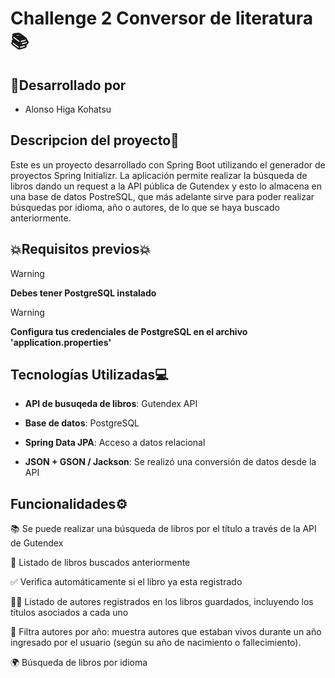 
<h1>Challenge 2 Conversor de literatura📚</h1>
<h2>🔨Desarrollado por</h2>

  -  Alonso Higa Kohatsu

<h2>Descripcion del proyecto📄</h2>
Este es un proyecto desarrollado con Spring Boot utilizando el generador de proyectos Spring Initializr. La aplicación permite realizar la búsqueda de libros dando un request a la API pública de Gutendex y 
esto lo almacena en una base de datos PostreSQL, que más adelante sirve para poder realizar búsquedas por idioma, año o autores, de lo que se haya buscado anteriormente. 

<h2>💥Requisitos previos💥</h2>

>[!WARNING]
> **Debes tener PostgreSQL instalado**

>[!WARNING]
> **Configura tus credenciales de PostgreSQL en el archivo 'application.properties'**

<h2>Tecnologías Utilizadas💻</h2>

  - **API de busuqeda de libros**: Gutendex API
  
  - **Base de datos**: PostgreSQL
    
  - **Spring Data JPA**: Acceso a datos relacional

  - **JSON + GSON / Jackson**: Se realizó una conversión de datos desde la API


<h2>Funcionalidades⚙️</h2>

  📚 Se puede realizar una búsqueda de libros por el título a través de la API de Gutendex

  📖 Listado de libros buscados anteriormente
  
  ✅ Verifica automáticamente si el libro ya esta registrado

  👨‍💼 Listado de autores registrados en los libros guardados, incluyendo los títulos asociados a cada uno

  📆 Filtra autores por año: muestra autores que estaban vivos durante un año ingresado por el usuario (según su año de nacimiento o fallecimiento).

  🌍 Búsqueda de libros por idioma
